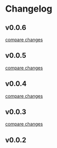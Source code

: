 # Changelog


## v0.0.6

[compare changes](https://github.com/iamclydehoel/components-test/compare/v0.0.5...v0.0.6)

## v0.0.5

[compare changes](https://github.com/iamclydehoel/components-test/compare/v0.0.4...v0.0.5)

## v0.0.4

[compare changes](https://github.com/iamclydehoel/components-test/compare/v0.0.3...v0.0.4)

## v0.0.3

[compare changes](https://github.com/iamclydehoel/components-test/compare/v0.0.2...v0.0.3)

## v0.0.2

